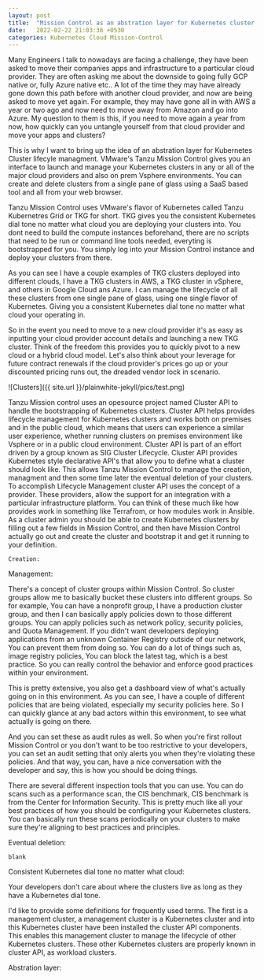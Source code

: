 ```yaml
---
layout: post
title:  "Mission Control as an abstration layer for Kubernetes cluster managment"
date:   2022-02-22 21:03:36 +0530
categories: Kubernetes Cloud Mission-Control
---
```



Many Engineers I talk to nowadays are facing a challenge, they have been asked to move their companies apps and infrastructure to a particular cloud provider. They are often asking me about the downside to going fully GCP native or, fully Azure native etc.. A lot of the time they may have already gone down this path before with another cloud provider, and now are being asked to move yet again. For example, they may have gone all in with AWS a year or two ago and now need to move away from Amazon and go into Azure. My question to them is this, if you need to move again a year from now, how quickly can you untangle yourself from that cloud provider and move your apps and clusters? 

This is why I want to bring up the idea of an abstration layer for Kubernetes Cluster lifecyle managment. VMware's Tanzu Mission Control gives you an interface to launch and manage your Kubernetes clusters in any or all of the major cloud providers and also on prem Vsphere environments. You can create and delete clusters from a single pane of glass using a SaaS based tool and all from your web browser.

Tanzu Mission Control uses VMware's flavor of Kubernetes called Tanzu Kubernetres Grid or TKG for short. TKG gives you the consistent Kubernetes dial tone no matter what cloud you are deploying your clusters into. You dont need to build the compute instances beforehand, there are no scripts that need to be run or command line tools needed, everyting is bootstrapped for you. You simply log into your Mission Control instance and deploy your clusters from there.

As you can see I have a couple examples of TKG clusters deployed into different clouds, I have a TKG clusters in AWS, a TKG cluster in vSphere, and others in Google Cloud ans Azure. I can manage the lifecycle of all these clusters from one single pane of glass, using one single flavor of Kubernetes. Giving you a consistent Kubernetes dial tone no matter what cloud your operating in.

So in the event you need to move to a new cloud provider it's as easy as inputting your cloud provider account details and launching a new TKG cluster. Think of the freedom this provides you to quickly pivot to a new cloud or a hybrid cloud model. Let's also think about your leverage for future contract renewals if the cloud provider's prices go up or your discounted pricing runs out, the dreaded vendor lock in scenario.


![Clusters]({{ site.url }}/plainwhite-jekyll/pics/test.png)


Tanzu Mission control uses an opesource project named Cluster API to handle the bootstrapping of Kubernetes clusters. Cluster API helps provides lifecycle management for Kubernetes clusters and works both on premises and in the public cloud, which means that users can experience a similar user experience, whether running clusters on premises environment like Vsphere or in a public cloud environment. Cluster API is part of an effort driven by a group known as SIG Cluster Lifecycle. Cluster API provides Kubernetes style declarative API's that allow you to define what a cluster should look like. This allows Tanzu Mission Control to manage the creation, managment and then some time later the eventual deletion of your clusters. To accomplish Lifecycle Management cluster API uses the concept of a provider. These providers, allow the support for an integration with a particular infrastructure platform. You can think of these much like how provides work in something like Terrafrom, or how modules work in Ansible. As a cluster admin you should be able to create Kubernetes clusters by filling out a few fields in Mission Control, and then have Mission Control actually go out and create the cluster and bootstrap it and get it running to your definition.




```
Creation: 
```


Management:

There's a concept of cluster groups within Mission Control. So cluster groups allow me to basically bucket these clusters into different groups. So for example, You can have a nonprofit group, I have a production cluster group, and then I can basically apply policies down to those different groups. You can apply policies such as network policy, security policies, and Quota Management. If you didn't want developers deploying applications from an unknown Container Registry outside of our network, You can prevent them from doing so. You can do a lot of things such as, image registry policies, You can block the latest tag, which is a best practice. So you can really control the behavior and enforce good practices within your environment.

This is pretty extensive, you also get a dashboard view of what's actually going on in this environment. As you can see, I have a couple of different policies that are being violated, especially my security policies here. So I can quickly glance at any bad actors within this environment, to see what actually is going on there.


And you can set these as audit rules as well. So when you're first rollout Mission Control or you don't want to be too restrictive to your developers, you can set an audit setting that only alerts you when they're violating these policies. And that way, you can, have a nice conversation with the developer and say, this is how you should be doing things.


There are several different inspection tools that you can use. You can do scans such as a performance scan, the CIS benchmark, CIS benchmark is from the Center for Information Security. This is pretty much like all your best practices of how you should be configuring your Kubernetes clusters. You can basically run these scans periodically on your clusters to make sure they're aligning to best practices and principles.


Eventual deletion:

```
blank
```


Consistent Kubernetes dial tone no matter what cloud:

Your developers don't care about where the clusters live as long as they have a Kubernetes dial tone.


I'd like to provide some definitions for frequently used terms. The first is a management cluster, a management cluster is a Kubernetes cluster and into this Kubernetes cluster have been installed the cluster API components. This enables this management cluster to manage the lifecycle of other Kubernetes clusters. These other Kubernetes clusters are properly known in cluster API, as workload clusters. 




Abstration layer:







